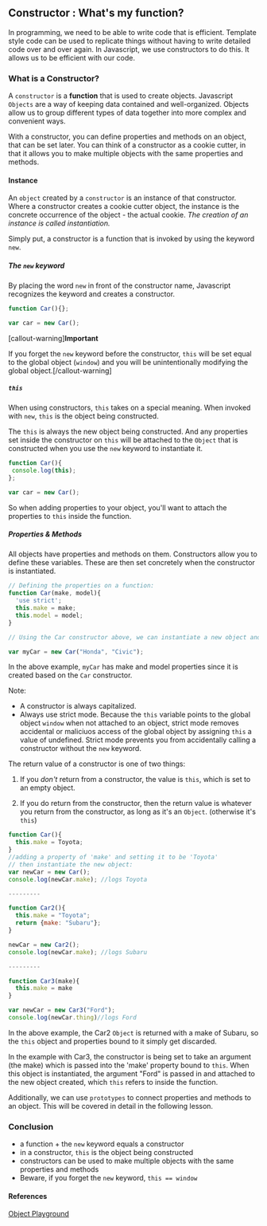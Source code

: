 ## Constructor : What's my function?

In programming, we need to be able to write code that is efficient. Template style code can be used to replicate things without having to write detailed code over and over again. In Javascript, we use constructors to do this. It allows us to be efficient with our code.


### What is a Constructor?

 A `constructor` is a **function** that is used to create objects. Javascript `Objects` are a way of keeping data contained and well-organized. Objects allow us to group different types of data together into more complex and convenient ways.

 With a constructor, you can define properties and methods on an object, that can be set later. You can think of a constructor as a cookie cutter, in that it allows you to make multiple objects with the same properties and methods.

 #### Instance

 An `object` created by a `constructor` is an instance of that constructor. Where a constructor creates a cookie cutter object, the instance is the concrete occurrence of the object - the actual cookie. *The creation of an instance is called instantiation.*

 Simply put, a constructor is a function that is invoked by using the keyword `new`.

 ##### The `new` keyword
 By placing the word `new` in front of the constructor name, Javascript recognizes the keyword and creates a constructor.

 ```js
 function Car(){};

 var car = new Car();
 ```

 [callout-warning]**Important**

 If you forget the `new` keyword before the constructor, `this` will be set equal to the global object (`window`) and you will be unintentionally modifying the global object.[/callout-warning]

 ##### `this`
When using constructors, `this` takes on a special meaning.
When invoked with `new`, `this` is the object being constructed.

The `this` is always the new object being constructed. And any properties set inside the constructor on `this` will be attached to the `Object` that is constructed when you use the `new` keyword to instantiate it.

 ```js
 function Car(){
  console.log(this);
 };

 var car = new Car();

 ```


 So when adding properties to your object, you'll want to attach the properties to `this` inside the function.

 ##### Properties & Methods
 All objects have properties and methods on them. Constructors allow you to define these variables. These are then set concretely when the constructor is instantiated.


```js
// Defining the properties on a function:
function Car(make, model){
  'use strict';
  this.make = make;
  this.model = model;
}

// Using the Car constructor above, we can instantiate a new object and set the properties:

var myCar = new Car("Honda", "Civic");
```
In the above example, `myCar` has make and model properties since it is created based on the `Car` constructor.

Note:

- A constructor is always capitalized.
- Always use strict mode. Because the `this` variable points to the global object `window` when not attached to an object, strict mode removes accidental or maliciuos access of the global object by assigning `this` a value of undefined. Strict mode prevents you from accidentally calling a constructor without the `new` keyword.

The return value of a constructor is one of two things:

1. If you *don't* return from a constructor, the value is `this`, which is set to an empty object.

2. If you do return from the constructor, then the return value is whatever you return from the constructor, as long as it's an `Object`. (otherwise it's `this`)

```js
function Car(){
  this.make = Toyota;
}
//adding a property of 'make' and setting it to be 'Toyota'
// then instantiate the new object:
var newCar = new Car();
console.log(newCar.make); //logs Toyota

---------

function Car2(){
  this.make = "Toyota";
  return {make: "Subaru"};
}

newCar = new Car2();
console.log(newCar.make); //logs Subaru

---------

function Car3(make){
  this.make = make
}

var newCar = new Car3("Ford");
console.log(newCar.thing)//logs Ford
```

In the above example, the Car2 `Object` is returned with a make of Subaru, so the `this` object and properties bound to it simply get discarded.

In the example with Car3, the constructor is being set to take an argument (the make) which is passed into the 'make' property bound to `this`. When this object is instantiated, the argument "Ford" is passed in and attached to the new object created, which `this` refers to inside the function.

 Additionally, we can use `prototypes` to connect properties and methods to an object. This will be covered in detail in the following lesson.





### Conclusion

- a function + the `new` keyword equals a constructor
- in a constructor, `this` is the object being constructed
- constructors can be used to make multiple objects with the same properties and methods
- Beware, if you forget the `new` keyword, `this == window`

#### References

[Object Playground](http://www.objectplayground.com/)
